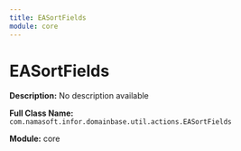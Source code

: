 ```yaml
---
title: EASortFields
module: core
---
```


# EASortFields

**Description:** No description available

**Full Class Name:** `com.namasoft.infor.domainbase.util.actions.EASortFields`

**Module:** core

